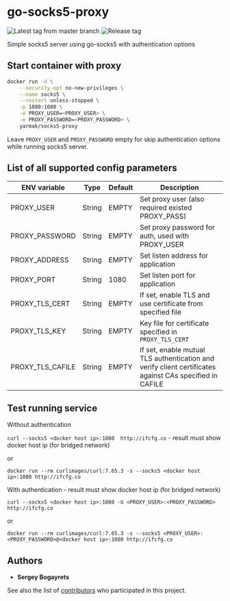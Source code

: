 # go-socks5-proxy

![Latest tag from master branch](https://github.com/serjs/socks5-server/workflows/Latest%20tag%20from%20master%20branch/badge.svg)
![Release tag](https://github.com/serjs/socks5-server/workflows/Release%20tag/badge.svg)

Simple socks5 server using go-socks5 with authentication options

## Start container with proxy

```sh
docker run -d \
    --security-opt no-new-privileges \
    --name socks5 \
    --restart unless-stopped \
    -p 1080:1080 \
    -e PROXY_USER=<PROXY_USER> \
    -e PROXY_PASSWORD=<PROXY_PASSWORD> \
    yarmak/socks5-proxy
```

Leave `PROXY_USER` and `PROXY_PASSWORD` empty for skip authentication options while running socks5 server.

## List of all supported config parameters

|ENV variable|Type|Default|Description|
|------------|----|-------|-----------|
|PROXY_USER|String|EMPTY|Set proxy user (also required existed PROXY_PASS)|
|PROXY_PASSWORD|String|EMPTY|Set proxy password for auth, used with PROXY_USER|
|PROXY_ADDRESS|String|EMPTY|Set listen address for application|
|PROXY_PORT|String|1080|Set listen port for application|
|PROXY_TLS_CERT|String|EMPTY|If set, enable TLS and use certificate from specified file|
|PROXY_TLS_KEY|String|EMPTY|Key file for certificate specified in `PROXY_TLS_CERT`|
|PROXY_TLS_CAFILE|String|EMPTY|If set, enable mutual TLS authentication and verify client certificates against CAs specified in CAFILE|

## Test running service

Without authentication

```curl --socks5 <docker host ip>:1080  http://ifcfg.co``` - result must show docker host ip (for bridged network)

or

```docker run --rm curlimages/curl:7.65.3 -s --socks5 <docker host ip>:1080 http://ifcfg.co```

With authentication - result must show docker host ip (for bridged network)

```curl --socks5 <docker host ip>:1080 -U <PROXY_USER>:<PROXY_PASSWORD> http://ifcfg.co```

or

```docker run --rm curlimages/curl:7.65.3 -s --socks5 <PROXY_USER>:<PROXY_PASSWORD>@<docker host ip>:1080 http://ifcfg.co```

## Authors

* **Sergey Bogayrets**

See also the list of [contributors](https://github.com/serjs/socks5-server/graphs/contributors) who participated in this project.
